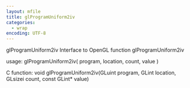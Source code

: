 ```yaml
---
layout: mfile
title: glProgramUniform2iv
categories:
  - wrap
encoding: UTF-8
---
```


glProgramUniform2iv  Interface to OpenGL function glProgramUniform2iv

usage:  glProgramUniform2iv( program, location, count, value )

C function:  void glProgramUniform2iv(GLuint program, GLint location, GLsizei count, const GLint\* value)